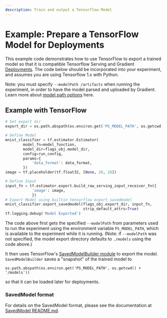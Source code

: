 ```yaml
---
description: Train and output a Tensorflow Model
---
```


# Example: Prepare a TensorFlow Model for Deployments

This example code demonstrates how to use TensorFlow to export a trained model so that it is compatible Tensorflow Serving and Gradient [Deployments](../../../deployments/about.md).  The code below should be incorporated into your experiment, and assumes you are using Tensorflow 1.x with Python.

Note: you must specify `--modelPath /artifacts` when running the experiment, in order to have the model parsed and uploaded by Gradient. Learn more about [model path options](model-path.md) here.

## Example with TensorFlow

```python
# Set export dir
export_dir = os.path.abspath(os.environ.get('PS_MODEL_PATH', os.getcwd() + '/models'))

# Define Model
mnist_classifier = tf.estimator.Estimator(
        model_fn=model_function,
        model_dir=flags_obj.model_dir,
        config=run_config,
        params={
            'data_format': data_format,
        })
image = tf.placeholder(tf.float32, [None, 28, 28])

# Define Input
input_fn = tf.estimator.export.build_raw_serving_input_receiver_fn({
            'image': image,
            })
# Export Model using builtin tensorflow export_savedmodel
mnist_classifier.export_savedmodel(flags_obj.export_dir, input_fn,
                                   strip_default_attrs=True)
tf.logging.debug('Model Exported')


```

The code above first gets the specified `--modelPath` from parameters used to run the experiment using the environment variable `PS_MODEL_PATH`, which is available to the experiment while it is running. \(Note: if `--modelPath` was not specified, the model export directory defaults to `./models` using the code above.\)

It then uses TensorFlow's [SavedModelBuilder module](https://github.com/tensorflow/tensorflow/blob/master/tensorflow/python/saved_model/builder.py) to export the model. `SavedModelBuilder` saves a "snapshot" of the trained model to 

```text
os.path.abspath(os.environ.get('PS_MODEL_PATH', os.getcwd() + '/models'))
```

so that it can be loaded later for deployments.

### SavedModel format

For details on the SavedModel format, please see the documentation at [SavedModel README.md](https://github.com/tensorflow/tensorflow/blob/master/tensorflow/python/saved_model/README.md).



